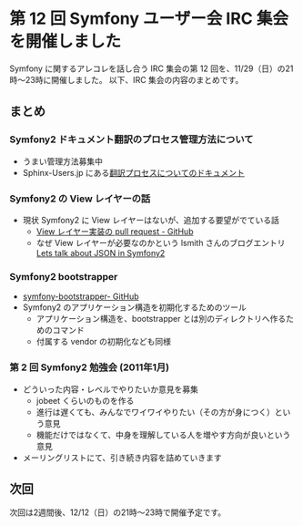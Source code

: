 第 12 回 Symfony ユーザー会 IRC 集会を開催しました
==================================================

Symfony に関するアレコレを話し合う IRC 集会の第 12 回を、11/29（日）の21時～23時に開催しました。
以下、IRC 集会の内容のまとめです。


まとめ
------

### Symfony2 ドキュメント翻訳のプロセス管理方法について

  - うまい管理方法募集中
  - Sphinx-Users.jp にある[翻訳プロセスについてのドキュメント](http://sphinx-users.jp/cookbook/translation.html)


### Symfony2 の View レイヤーの話

  - 現状 Symfony2 に View レイヤーはないが、追加する要望がでている話
    - [View レイヤー実装の pull request - GitHub](https://github.com/fabpot/symfony/pull/200)
    - なぜ View レイヤーが必要なのかという lsmith さんのブログエントリ [Lets talk about JSON in Symfony2](http://pooteeweet.org/blog/1850)


### Symfony2 bootstrapper

  - [symfony-bootstrapper- GitHub](https://github.com/symfony/symfony-bootstrapper)
  - Symfony2 のアプリケーション構造を初期化するためのツール
    - アプリケーション構造を、bootstrapper とは別のディレクトリへ作るためのコマンド
    - 付属する vendor の初期化なども同様


### 第 2 回 Symfony2 勉強会 (2011年1月)

  - どういった内容・レベルでやりたいか意見を募集
    - jobeet くらいのものを作る
    - 進行は遅くても、みんなでワイワイやりたい（その方が身につく）という意見
    - 機能だけではなくて、中身を理解している人を増やす方向が良いという意見
  - メーリングリストにて、引き続き内容を詰めていきます


次回
----

次回は2週間後、12/12（日）の21時～23時で開催予定です。
